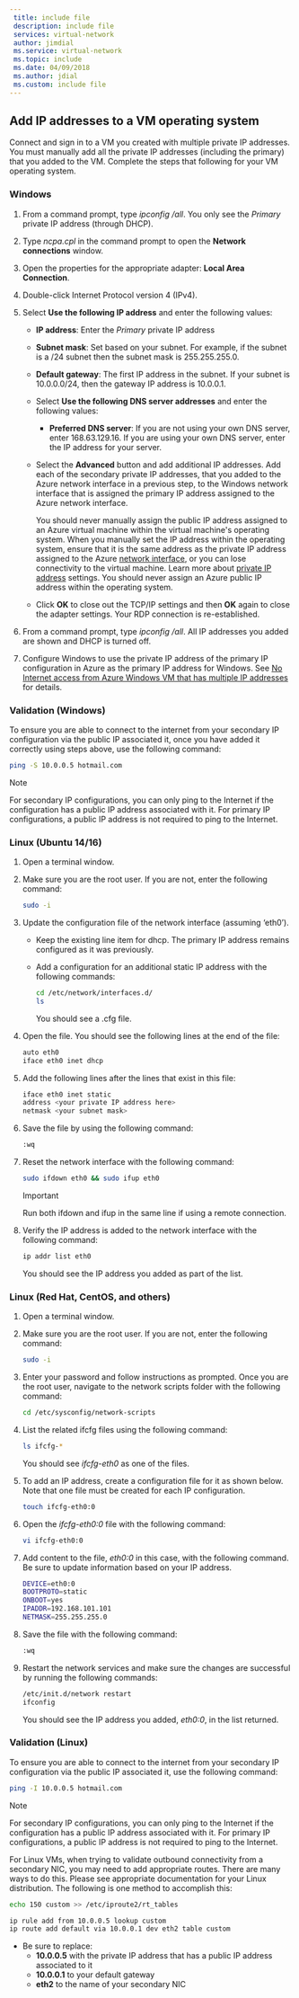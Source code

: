 ```yaml
---
 title: include file
 description: include file
 services: virtual-network
 author: jimdial
 ms.service: virtual-network
 ms.topic: include
 ms.date: 04/09/2018
 ms.author: jdial
 ms.custom: include file
---
```


## <a name="os-config"></a>Add IP addresses to a VM operating system

Connect and sign in to a VM you created with multiple private IP addresses. You must manually add all the private IP addresses (including the primary) that you added to the VM. Complete the steps that following for your VM operating system.

### Windows

1. From a command prompt, type *ipconfig /all*.  You only see the *Primary* private IP address (through DHCP).
2. Type *ncpa.cpl* in the command prompt to open the **Network connections** window.
3. Open the properties for the appropriate adapter: **Local Area Connection**.
4. Double-click Internet Protocol version 4 (IPv4).
5. Select **Use the following IP address** and enter the following values:

	* **IP address**: Enter the *Primary* private IP address
	* **Subnet mask**: Set based on your subnet. For example, if the subnet is a /24 subnet then the subnet mask is 255.255.255.0.
	* **Default gateway**: The first IP address in the subnet. If your subnet is 10.0.0.0/24, then the gateway IP address is 10.0.0.1.
	* Select **Use the following DNS server addresses** and enter the following values:
		* **Preferred DNS server**: If you are not using your own DNS server, enter 168.63.129.16.  If you are using your own DNS server, enter the IP address for your server.
	* Select the **Advanced** button and add additional IP addresses. Add each of the secondary private IP addresses, that you added to the Azure network interface in a previous step, to the Windows network interface that is assigned the primary IP address assigned to the Azure network interface.

        You should never manually assign the public IP address assigned to an Azure virtual machine within the virtual machine's operating system. When you manually set the IP address within the operating system, ensure that it is the same address as the private IP address assigned to the Azure [network interface](../articles/virtual-network/virtual-network-network-interface-addresses.md#change-ip-address-settings), or you can lose connectivity to the virtual machine. Learn more about [private IP address](../articles/virtual-network/virtual-network-network-interface-addresses.md#private) settings. You should never assign an Azure public IP address within the operating system.

	* Click **OK** to close out the TCP/IP settings and then **OK** again to close the adapter settings. Your RDP connection is re-established.

6. From a command prompt, type *ipconfig /all*. All IP addresses you added are shown and DHCP is turned off.
7. Configure Windows to use the private IP address of the primary IP configuration in Azure as the primary IP address for Windows. See [No Internet access from Azure Windows VM that has multiple IP addresses](https://support.microsoft.com/help/4040882/no-internet-access-from-azure-windows-vm-that-has-multiple-ip-addresse) for details. 

### Validation (Windows)

To ensure you are able to connect to the internet from your secondary IP configuration via the public IP associated it, once you have added it correctly using steps above, use the following command:

```bash
ping -S 10.0.0.5 hotmail.com
```
>[!NOTE]
>For secondary IP configurations, you can only ping to the Internet if the configuration has a public IP address associated with it. For primary IP configurations, a public IP address is not required to ping to the Internet.

### Linux (Ubuntu 14/16)

1. Open a terminal window.
2. Make sure you are the root user. If you are not, enter the following command:

	```bash
	sudo -i
    ```

3. Update the configuration file of the network interface (assuming ‘eth0’).

   * Keep the existing line item for dhcp. The primary IP address remains configured as it was previously.
   * Add a configuration for an additional static IP address with the following commands:

       ```bash
       cd /etc/network/interfaces.d/
       ls
       ```

     You should see a .cfg file.
4. Open the file. You should see the following lines at the end of the file:

	```bash
	auto eth0
	iface eth0 inet dhcp
    ```

5. Add the following lines after the lines that exist in this file:

	```bash
	iface eth0 inet static
	address <your private IP address here>
	netmask <your subnet mask>
    ```

6. Save the file by using the following command:

	```bash
	:wq
    ```

7. Reset the network interface with the following command:

	```bash
	sudo ifdown eth0 && sudo ifup eth0
    ```

	> [!IMPORTANT]
	> Run both ifdown and ifup in the same line if using a remote connection.
	>

8. Verify the IP address is added to the network interface with the following command:

	```bash
	ip addr list eth0
    ```

	You should see the IP address you added as part of the list.

### Linux (Red Hat, CentOS, and others)

1. Open a terminal window.
2. Make sure you are the root user. If you are not, enter the following command:

	```bash
	sudo -i
    ```

3. Enter your password and follow instructions as prompted. Once you are the root user, navigate to the network scripts folder with the following command:

	```bash
	cd /etc/sysconfig/network-scripts
    ```

4. List the related ifcfg files using the following command:

	```bash
	ls ifcfg-*
    ```

	You should see *ifcfg-eth0* as one of the files.

5. To add an IP address, create a configuration file for it as shown below. Note that one file must be created for each IP configuration.

	```bash
	touch ifcfg-eth0:0
    ```

6. Open the *ifcfg-eth0:0* file with the following command:

	```bash
	vi ifcfg-eth0:0
    ```

7. Add content to the file, *eth0:0* in this case, with the following command. Be sure to update information based on your IP address.

	```bash
	DEVICE=eth0:0
    BOOTPROTO=static
    ONBOOT=yes
    IPADDR=192.168.101.101
    NETMASK=255.255.255.0
    ```

8. Save the file with the following command:

	```bash
	:wq
    ```

9. Restart the network services and make sure the changes are successful by running the following commands:

	```bash
	/etc/init.d/network restart
	ifconfig
    ```

	You should see the IP address you added, *eth0:0*, in the list returned.

### Validation (Linux)

To ensure you are able to connect to the internet from your secondary IP configuration via the public IP associated it, use the following command:

```bash
ping -I 10.0.0.5 hotmail.com
```
>[!NOTE]
>For secondary IP configurations, you can only ping to the Internet if the configuration has a public IP address associated with it. For primary IP configurations, a public IP address is not required to ping to the Internet.

For Linux VMs, when trying to validate outbound connectivity from a secondary NIC, you may need to add appropriate routes. There are many ways to do this. Please see appropriate documentation for your Linux distribution. The following is one method to accomplish this:

```bash
echo 150 custom >> /etc/iproute2/rt_tables 

ip rule add from 10.0.0.5 lookup custom
ip route add default via 10.0.0.1 dev eth2 table custom

```
- Be sure to replace:
	- **10.0.0.5** with the private IP address that has a public IP address associated to it
	- **10.0.0.1** to your default gateway
	- **eth2** to the name of your secondary NIC
